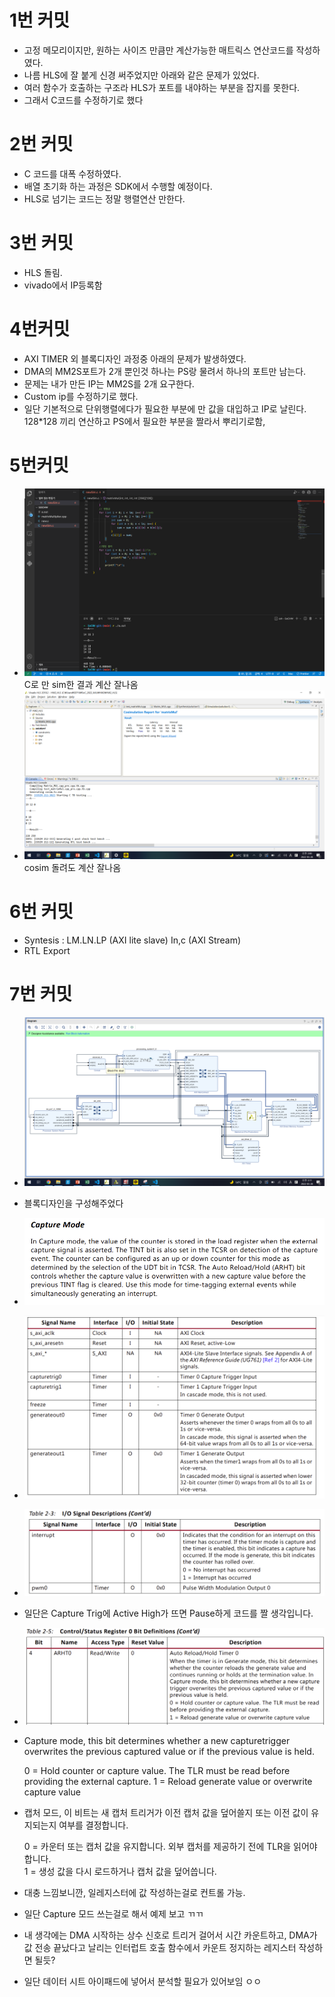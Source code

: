 # 1번 커밋
* 고정 메모리이지만, 원하는 사이즈 만큼만 계산가능한 매트릭스 연산코드를 작성하였다.
* 나름 HLS에 잘 붙게 신경 써주었지만 아래와 같은 문제가 있었다.
* 여러 함수가 호출하는 구조라 HLS가 포트를 내야하는 부분을 잡지를 못한다.
* 그래서 C코드를 수정하기로 했다

# 2번 커밋
* C 코드를 대폭 수정하였다.
* 배열 초기화 하는 과정은 SDK에서 수행할 예정이다.
* HLS로 넘기는 코드는 정말 행렬연산 만한다.

# 3번 커밋
* HLS 돌림.
* vivado에서 IP등록함

# 4번커밋
* AXI TIMER 외 블록디자인 과정중 아래의 문제가 발생하였다.
* DMA의 MM2S포트가 2개 뿐인것 하나는 PS랑 물려서 하나의 포트만 남는다.
* 문제는 내가 만든 IP는 MM2S를 2개 요구한다.
* Custom ip를 수정하기로 했다.
* 일단 기본적으로 단위행렬에다가 필요한 부분에 만 값을 대입하고 IP로 날린다. 128*128 끼리 연산하고 PS에서 필요한 부분을 짤라서 뿌리기로함,

# 5번커밋
* ![](2022-05-28-01-59-48.png)
C로 만 sim한 결과 계산 잘나옴
* ![](2022-05-28-02-00-25.png)
    cosim 돌려도 계산 잘나옴

# 6번 커밋
* Syntesis : LM.LN.LP (AXI lite slave) In,c (AXI Stream)
* RTL Export

# 7번 커밋
* ![](2022-05-28-03-11-36.png)
* 블록디자인을 구성해주었다
* ![](2022-05-28-02-26-16.png)
* ![](2022-05-28-02-28-24.png)
* ![](2022-05-28-02-50-43.png)
* 일단은 Capture Trig에 Active High가 뜨면 Pause하게 코드를 짤 생각입니다.
* ![](2022-05-28-02-58-43.png)
* Capture mode, this bit determines whether a new capturetrigger overwrites the previous captured value or if the previous value is held.

  0 = Hold counter or capture value. The TLR must be read before providing the external capture.
  1 = Reload generate value or overwrite capture value
* 캡처 모드, 이 비트는 새 캡처 트리거가 이전 캡처 값을 덮어쓸지 또는 이전 값이 유지되는지 여부를 결정합니다.

    0 = 카운터 또는 캡처 값을 유지합니다. 외부 캡처를 제공하기 전에 TLR을 읽어야 합니다.  
    1 = 생성 값을 다시 로드하거나 캡처 값을 덮어씁니다.
* 대충 느낌보니깐, 일레지스터에 값 작성하는걸로 컨트롤 가능.
* 일단 Capture 모드 쓰는걸로 해서 예제 보고 ㄲㄲ
* 내 생각에는 DMA 시작하는 상수 신호로 트리거 걸어서 시간 카운트하고, DMA가 값 전송 끝났다고 날리는 인터럽트 호출 함수에서 카운트 정지하는 레지스터 작성하면 될듯?
* 일단 데이터 시트 아이패드에 넣어서 분석할 필요가 있어보임 ㅇㅇ